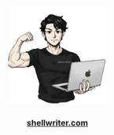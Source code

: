<p align="center">
  <img src="vikramgit.png" height="200" />
</p>

<h3 align="center">
  <a href="https://shellwriter.com/">shellwriter.com</a>
</h3>